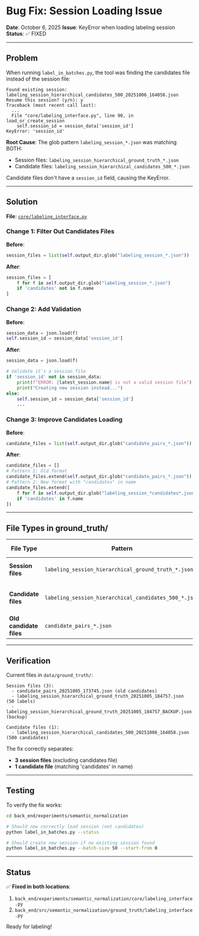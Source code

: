 # Bug Fix: Session Loading Issue

**Date**: October 6, 2025
**Issue**: KeyError when loading labeling session
**Status**: ✅ FIXED

---

## Problem

When running `label_in_batches.py`, the tool was finding the candidates file instead of the session file:

```
Found existing session: labeling_session_hierarchical_candidates_500_20251006_164058.json
Resume this session? (y/n): y
Traceback (most recent call last):
  ...
  File "core/labeling_interface.py", line 90, in load_or_create_session
    self.session_id = session_data['session_id']
KeyError: 'session_id'
```

**Root Cause**: The glob pattern `labeling_session_*.json` was matching BOTH:
- Session files: `labeling_session_hierarchical_ground_truth_*.json`
- Candidate files: `labeling_session_hierarchical_candidates_500_*.json`

Candidate files don't have a `session_id` field, causing the KeyError.

---

## Solution

**File**: [`core/labeling_interface.py`](core/labeling_interface.py)

### Change 1: Filter Out Candidates Files

**Before**:
```python
session_files = list(self.output_dir.glob("labeling_session_*.json"))
```

**After**:
```python
session_files = [
    f for f in self.output_dir.glob("labeling_session_*.json")
    if 'candidates' not in f.name
]
```

### Change 2: Add Validation

**Before**:
```python
session_data = json.load(f)
self.session_id = session_data['session_id']
```

**After**:
```python
session_data = json.load(f)

# Validate it's a session file
if 'session_id' not in session_data:
    print(f"ERROR: {latest_session.name} is not a valid session file")
    print("Creating new session instead...")
else:
    self.session_id = session_data['session_id']
    ...
```

### Change 3: Improve Candidates Loading

**Before**:
```python
candidate_files = list(self.output_dir.glob("candidate_pairs_*.json"))
```

**After**:
```python
candidate_files = []
# Pattern 1: Old format
candidate_files.extend(self.output_dir.glob("candidate_pairs_*.json"))
# Pattern 2: New format with "candidates" in name
candidate_files.extend([
    f for f in self.output_dir.glob("labeling_session_*candidates*.json")
    if 'candidates' in f.name
])
```

---

## File Types in ground_truth/

| File Type | Pattern | Has session_id? | Purpose |
|-----------|---------|----------------|---------|
| **Session files** | `labeling_session_hierarchical_ground_truth_*.json` | ✅ Yes | Stores labeled pairs |
| **Candidate files** | `labeling_session_hierarchical_candidates_500_*.json` | ❌ No | Stores candidate pairs to label |
| **Old candidate files** | `candidate_pairs_*.json` | ❌ No | Old format candidates |

---

## Verification

Current files in `data/ground_truth/`:
```
Session files (3):
  - candidate_pairs_20251005_173745.json (old candidates)
  - labeling_session_hierarchical_ground_truth_20251005_184757.json (50 labels)
  - labeling_session_hierarchical_ground_truth_20251005_184757_BACKUP.json (backup)

Candidate files (1):
  - labeling_session_hierarchical_candidates_500_20251006_164058.json (500 candidates)
```

The fix correctly separates:
- **3 session files** (excluding candidates file)
- **1 candidate file** (matching 'candidates' in name)

---

## Testing

To verify the fix works:

```bash
cd back_end/experiments/semantic_normalization

# Should now correctly load session (not candidates)
python label_in_batches.py --status

# Should create new session if no existing session found
python label_in_batches.py --batch-size 50 --start-from 0
```

---

## Status

✅ **Fixed in both locations**:
1. `back_end/experiments/semantic_normalization/core/labeling_interface.py`
2. `back_end/src/semantic_normalization/ground_truth/labeling_interface.py`

Ready for labeling!

